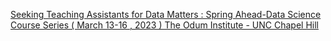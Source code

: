 [Seeking Teaching Assistants for Data Matters : Spring Ahead-Data Science Course Series ( March 13-16 , 2023 )   The Odum Institute - UNC Chapel Hill ](https://qi.tc/qi/7268)